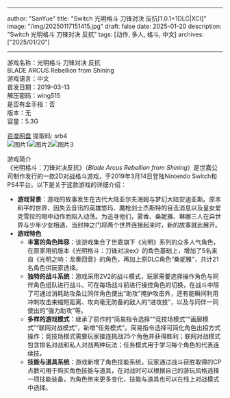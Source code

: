 
---
author: "SanYue"
title: "Switch 光明格斗 刀锋对决 反抗[1.0.1+1DLC|XCI]"
image: "/img/20250117151415.jpg"
draft: false
date: 2025-01-20
description: "Switch 光明格斗 刀锋对决 反抗"
tags: [动作, 多人, 格斗, 中文]
archives: ["2025/01/20"]

---

游戏名称：光明格斗 刀锋对决 反抗   
BLADE ARCUS Rebellion from Shining    
游戏语言：中文  
首发日期：2019-03-13  
解压密码：wing515  
是否有金手指：否  
版本：无   
容量：5.3G

[百度网盘](https://pan.baidu.com/s/1dUWRem_avlODuXMZdbRoHQ) 提取码: srb4  
![图片1](/img/180c62.jpg)![图片2](/img/fce9ee.jpg)![图片3](/img/eeaa63.jpg)  

游戏简介  
《光明格斗：刀锋对决反抗》（*Blade Arcus Rebellion from Shining*）是世嘉公司制作发行的一款2D对战格斗游戏，于2019年3月14日登陆Nintendo Switch和PS4平台。以下是关于这款游戏的详细介绍：
- **游戏背景**：游戏的故事发生在古代大陆亚尔夫海姆与梦幻大陆安迪亚斯。原本和平的世界，因失去音讯的英雄悠玛、魔枪剑士杰斯特的目击消息以及皇女爱克雪拉的暗中动作而陷入动荡。为追寻他们，雾香、桑妮雅、琳娜三人在异世界与少年少女相遇，当封神之门将两个世界连接起来时，新的故事就此展开。
- **游戏特色**
    - **丰富的角色阵容**：该游戏集合了世嘉旗下《光明》系列的众多人气角色，在原家用机版本《光明格斗：刀锋对决ex》的角色基础上，增加了5名来自《光明之响：龙奏回音》的角色，再加上原DLC角色“桑妮雅”，共计21名角色供玩家选择。
    - **独特的战斗系统**：游戏采用2V2的战斗模式，玩家需要选择操作角色与同伴角色组队进行战斗。可在每场战斗前进行操控角色的切换，在战斗中除了可通过消耗助攻条让同伴角色使出“助攻”掩护攻击外，还有能瞬间利用冲刺攻击来缩短距离、攻向毫无防备的敌人的“进攻技”，以及与同伴一同使出的“强力助攻”等。
    - **多样的游戏模式**：继承了前作的“简易指令选择”“竞技场模式”“画廊模式”“联网对战模式”，新增“任务模式”。简易指令选择可简化角色出招方式操作；竞技场模式需要玩家接连挑战25个角色并获得胜利；联网对战模式包含排名对战和私人对战两种玩法；任务模式用于学习每个角色的代表连续技。
    - **技能与道具系统**：游戏新增了角色技能系统，玩家通过战斗获胜取得的CP点数可用于购买角色技能与道具，在对战时可以根据自己的游玩风格选择一项技能装备，为角色带来更多变化，技能与道具也可以在线上对战模式中选择。
